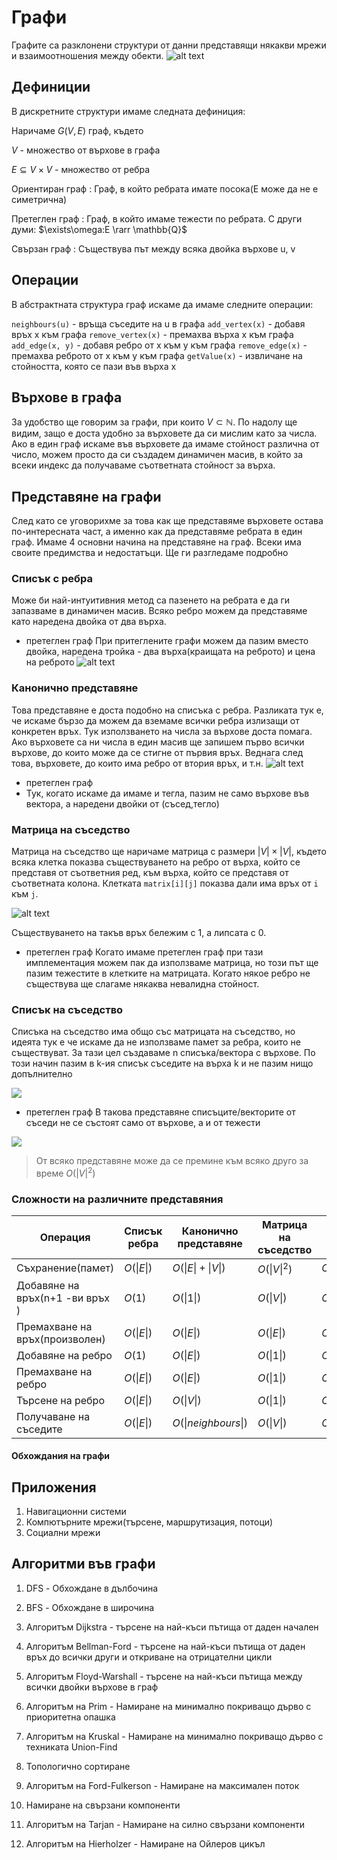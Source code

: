 # Графи 

Графите са разклонени структури от данни представящи някакви мрежи и взаимоотношения между обекти. 
![alt text](./images/graph.png)
## Дефиниции

В дискретните структури имаме следната дефиниция:

Наричаме $G(V, E)$ граф, където 

$V$ - множество от върхове в графа

$Е \subseteq V \times V$ - множество от ребра

 Ориентиран граф
 : Граф, в който ребрата имате посока(E може да не е симетрична)
 
 Претеглен граф
 : Граф, в който имаме тежести по ребрата. С други думи: $\exists\omega:E \rarr \mathbb{Q}$

Свързан граф
: Съществува път между всяка двойка върхове u, v

## Операции

В абстрактната структура граф искаме да имаме следните операции:

`neighbours(u)` - връща съседите на u в графа
`add_vertex(x)` - добавя връх x към графа
`remove_vertex(x)` - премахва върха x към графа
`add_edge(x, y)` - добавя ребро от x към y към графа
`remove_edge(x)` - премахва реброто от x към y към графа
`getValue(x)` - извличане на стойността, която се пази във върха x

## Върхове в графа

За удобство ще говорим за графи, при които $V \subset \mathbb{N}$. По надолу ще видим, защо е доста удобно за върховете да си мислим като за числа. 
Ако в един граф искаме във върховете да имаме стойност различна от число, можем просто да си създадем динамичен масив, в който за всеки индекс да получаваме съответната стойност за върха. 


## Представяне на графи

След като се уговорихме за това как ще представяме върховете остава по-интересната част, а именно как да представяме ребрата в един граф. Имаме 4 основни начина на представяне на граф. Всеки има своите предимства и недостатъци. Ще ги разгледаме подробно

### Списък с ребра
Може би най-интуитивния метод са пазенето на ребрата е да ги запазваме в динамичен масив. Всяко ребро можем да представяме като наредена двойка от два върха. 

- претеглен граф
При притеглените графи можем да пазим вместо двойка, наредена тройка - два върха(краищата на реброто) и цена на реброто
![alt text](./images/edge-list-weigths.png)

### Канонично представяне 
Това представяне е доста подобно на списъка с ребра. Разликата тук е, че искаме бързо да можем да вземаме всички ребра излизащи от конкретен връх. Тук използването на числа за върхове доста помага. Ако върховете са ни числа в един масив ще запишем първо всички върхове, до които може да се стигне от първия връх. Веднага след това, върховете, до които има ребро от втория връх, и т.н. 
![alt text](./images/canonical-representation.png)

- претеглен граф
- Тук, когато искаме да имаме и тегла, пазим не само върхове във вектора, а наредени двойки от (съсед,тегло)

### Матрица на съседство
Матрица на съседство ще наричаме матрица с размери $|V| \times |V|$, където всяка клетка показва съществуването на ребро от върха, който се представя от съответния ред, към върха, който се представя от съответната колона. Клетката `matrix[i][j]` показва дали има връх от `i` към `j`. 

![alt text](./images/adjacency-matrix.png)

Съществуването на такъв връх бележим с 1, а липсата с 0.

- претеглен граф
Когато имаме претеглен граф при тази имплементация можем пак да използваме матрица, но този път ще пазим тежестите в клетките на матрицата. Когато някое ребро не съществува ще слагаме някаква невалидна стойност.

### Списък на съседство
Списъка на съседство има общо със матрицата на съседство, но идеята тук е че искаме да не използваме памет за ребра, които не съществуват. За тази цел създаваме n списъка/вектора с върхове. По този начин пазим в k-ия списък съседите на върха k и не пазим нищо допълнително

![](./images/adjacency-list.jpg) 


- претеглен граф
В такова представяне списъците/векторите от съседи не се състоят само от върхове, а и от тежести

![](./images/adjacency-list-weigths.jpg) 

> От всяко представяне може да се премине към всяко друго за време $O(|V|^2)$ 

### Сложности на различните представяния

|Операция|Списък ребра|Канонично представяне|Матрица на съседство|Списък на съседство|
|-|-|-|-|-|
|Съхранение(памет)| $O(\|E\|)$ |$O(\|E\|+\|V\|)$|$O(\|V\|^2)$|$O(\|E\|+\|V\|)$|
|Добавяне на връх(n+1 -ви връх )|$O(1)$|$O(\|1\|)$|$O(\|V\|)$|$O(\|1\|)$|
|Премахване на връх(произволен)|$O(\|E\|)$|$O(\|E\|)$|$O(\|E\|)$|$O(\|E\|)$|
|Добавяне на ребро|$O(1)$|$O(\|E\|)$|$O(\|1\|)$|$O(\|1\|)$|
|Премахване на ребро|$O(\|E\|)$|$O(\|E\|)$|$O(\|1\|)$|$O(\|V\|)$|
|Търсене на ребро|$O(\|E\|)$|$O(\|V\|)$|$O(\|1\|)$|$O(\|V\|)$|
|Получаване на съседите|$O(\|E\|)$|$O(\|neighbours\|)$|$O(\|V\|)$|$O(\|neighbours\|)$|


#### Обхождания на графи

## Приложения

1. Навигационни системи 
2. Компютърните мрежи(търсене, маршрутизация, потоци)
3. Социални мрежи

## Алгоритми във графи

1. DFS - Обхождане в дълбочина

2. BFS - Обхождане в широчина

3. Алгоритъм Dijkstra - търсене на най-къси пътища от даден начален

4. Алгоритъм Bellman-Ford - търсене на най-къси пътища от даден връх до всички други и откриване на отрицателни цикли

5. Алгоритъм Floyd-Warshall - търсене на най-къси пътища между всички двойки върхове в граф

6. Алгоритъм на Prim - Намиране на минимално покриващо дърво с приоритетна опашка

7. Алгоритъм на Kruskal - Намиране на минимално покриващо дърво с техниката Union-Find

8. Топологично сортиране

9. Алгоритъм на Ford-Fulkerson - Намиране на максимален поток

10. Намиране на свързани компоненти

11. Алгоритъм на Tarjan - Намиране на силно свързани компоненти 

12. Алгоритъм на Hierholzer - Намиране на Ойлеров цикъл